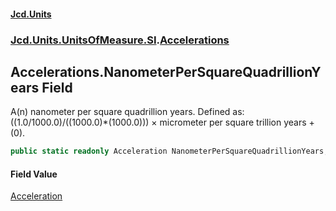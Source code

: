 #### [Jcd.Units](index.md 'index')
### [Jcd.Units.UnitsOfMeasure.SI](Jcd.Units.UnitsOfMeasure.SI.md 'Jcd.Units.UnitsOfMeasure.SI').[Accelerations](Accelerations.md 'Jcd.Units.UnitsOfMeasure.SI.Accelerations')

## Accelerations.NanometerPerSquareQuadrillionYears Field

A(n) nanometer per square quadrillion years. Defined as: ((1.0/1000.0)/((1000.0)*(1000.0))) × micrometer per square trillion years + (0).

```csharp
public static readonly Acceleration NanometerPerSquareQuadrillionYears;
```

#### Field Value
[Acceleration](Acceleration.md 'Jcd.Units.UnitTypes.Acceleration')